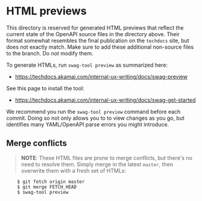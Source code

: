 # HTML previews

This directory is reserved for generated HTML previews that reflect
the current state of the OpenAPI source files in the directory above.
Their format somewhat resembles the final publication on the
`techdocs` site, but does not exactly match.  Make sure to add these
additional non-source files to the branch.  Do *not* modify them.

To generate HTMLs, run `swag-tool preview` as summarized here:

- <https://techdocs.akamai.com/internal-ux-writing/docs/swag-preview>

See this page to install the tool:

- <https://techdocs.akamai.com/internal-ux-writing/docs/swag-get-started>

We recommend you run the `swag-tool preview` command before each
commit.  Doing so not only allows you to to view changes as you go,
but identifies many YAML/OpenAPI parse errors you might introduce.

## Merge conflicts

> __NOTE__: These HTML files are prone to merge conflicts, but there's
no need to resolve them. Simply merge in the latest `master`, then
overwrite them with a fresh set of HTMLs:

        $ git fetch origin master
        $ git merge FETCH_HEAD
        $ swag-tool preview
